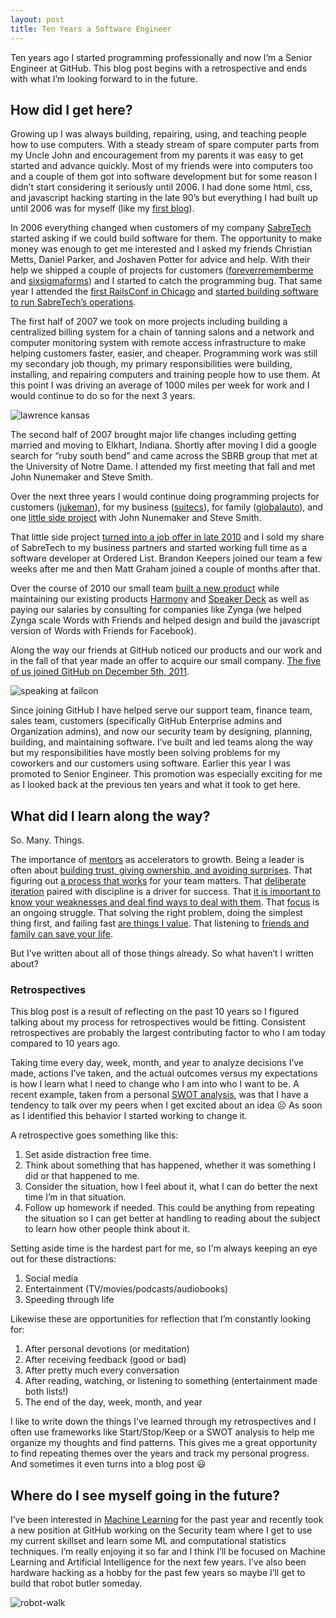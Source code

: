 ```yaml
---
layout: post
title: Ten Years a Software Engineer
---
```


Ten years ago I started programming professionally and now I’m a Senior Engineer at GitHub. This blog post begins with a retrospective and ends with what I’m looking forward to in the future.

## How did I get here?

Growing up I was always building, repairing, using, and teaching people how to use computers. With a steady stream of spare computer parts from my Uncle John and encouragement from my parents it was easy to get started and advance quickly. Most of my friends were into computers too and a couple of them got into software development but for some reason I didn’t start considering it seriously until 2006. I had done some html, css, and javascript hacking starting in the late 90’s but everything I had built up until 2006 was for myself (like my [first blog](http://web.archive.org/web/20041015030645/http://www.jonmagic.com/melioration/)).

In 2006 everything changed when customers of my company [SabreTech](https://sabretechllc.com) started asking if we could build software for them. The opportunity to make money was enough to get me interested and I asked my friends Christian Metts, Daniel Parker, and Joshaven Potter for advice and help. With their help we shipped a couple of projects for customers ([foreverrememberme](https://github.com/jonmagic/foreverrememberme) and [sixsigmaforms](https://github.com/jonmagic/sixsigmaforms)) and I started to catch the programming bug. That same year I attended the [first RailsConf in Chicago](https://www.flickr.com/photos/mintchaos/sets/72157594176520552/) and [started building software to run SabreTech’s operations](https://github.com/jonmagic/optik).

The first half of 2007 we took on more projects including building a centralized billing system for a chain of tanning salons and a network and computer monitoring system with remote access infrastructure to make helping customers faster, easier, and cheaper. Programming work was still my secondary job though, my primary responsibilities were building, installing, and repairing computers and training people how to use them. At this point I was driving an average of 1000 miles per week for work and I would continue to do so for the next 3 years.

![lawrence kansas](https://cl.ly/3a3m3n3M0o1Q/jon_montana_big_other.png)

The second half of 2007 brought major life changes including getting married and moving to Elkhart, Indiana. Shortly after moving I did a google search for “ruby south bend” and came across the SBRB group that met at the University of Notre Dame. I attended my first meeting that fall and met John Nunemaker and Steve Smith.

Over the next three years I would continue doing programming projects for customers ([jukeman](https://github.com/jonmagic/jukeman)), for my business ([suitecs](https://github.com/jonmagic/suitecs)), for family ([globalauto](https://github.com/jonmagic/globalauto)), and one [little side project](http://theprogrammingbutler.com/blog/archives/2011/10/03/the-history-of-speaker-deck/) with John Nunemaker and Steve Smith.

That little side project [turned into a job offer in late 2010](http://theprogrammingbutler.com/blog/archives/2010/11/18/hey-mom-i-got-a-job/) and I sold my share of SabreTech to my business partners and started working full time as a software developer at Ordered List. Brandon Keepers joined our team a few weeks after me and then Matt Graham joined a couple of months after that.

Over the course of 2010 our small team [built a new product](https://gaug.es) while maintaining our existing products [Harmony](http://get.harmonyapp.com/) and [Speaker Deck](https://speakerdeck.com) as well as paying our salaries by consulting for companies like Zynga (we helped Zynga scale Words with Friends and helped design and build the javascript version of Words with Friends for Facebook).

Along the way our friends at GitHub noticed our products and our work and in the fall of that year made an offer to acquire our small company. [The five of us joined GitHub on December 5th, 2011](https://github.com/blog/993-ordered-list-is-a-githubber).

![speaking at failcon](https://cl.ly/373v3T3E0633/speaking.jpg)

Since joining GitHub I have helped serve our support team, finance team, sales team, customers (specifically GitHub Enterprise admins and Organization admins), and now our security team by designing, planning, building, and maintaining software. I’ve built and led teams along the way but my responsibilities have mostly been solving problems for my coworkers and our customers using software. Earlier this year I was promoted to Senior Engineer. This promotion was especially exciting for me as I looked back at the previous ten years and what it took to get here.

## What did I learn along the way?

So. Many. Things.

The importance of [mentors](http://theprogrammingbutler.com/blog/archives/2011/10/20/mentors/) as accelerators to growth. Being a leader is often about [building trust, giving ownership, and avoiding surprises](http://theprogrammingbutler.com/blog/archives/2014/11/23/intention-vs-perception/). That figuring out [a process that works](http://theprogrammingbutler.com/blog/archives/2011/11/29/how-we-work/) for your team matters. That [deliberate iteration](http://theprogrammingbutler.com/blog/archives/2014/05/22/deliberate-iteration/) paired with discipline is a driver for success. That [it is important to know your weaknesses and deal find ways to deal with them](http://theprogrammingbutler.com/blog/archives/2013/05/15/business-with-pleasure/). That [focus](http://theprogrammingbutler.com/blog/archives/2012/09/07/focus/) is an ongoing struggle. That solving the right problem, doing the simplest thing first, and failing fast [are things I value](http://theprogrammingbutler.com/blog/archives/2013/09/16/new-team-and-lessons-learned/). That listening to [friends and family can save your life](http://theprogrammingbutler.com/blog/archives/2014/02/13/sleep-apnea-survivor/).

But I’ve written about all of those things already. So what haven’t I written about?

### Retrospectives

This blog post is a result of reflecting on the past 10 years so I figured talking about my process for retrospectives would be fitting. Consistent retrospectives are probably the largest contributing factor to who I am today compared to 10 years ago.

Taking time every day, week, month, and year to analyze decisions I’ve made, actions I’ve taken, and the actual outcomes versus my expectations is how I learn what I need to change who I am into who I want to be. A recent example, taken from a personal [SWOT analysis](http://theprogrammingbutler.com/blog/archives/2014/11/17/swot-analysis/), was that I have a tendency to talk over my peers when I get excited about an idea ☹️ As soon as I identified this behavior I started working to change it.

A retrospective goes something like this:

1. Set aside distraction free time.
2. Think about something that has happened, whether it was something I did or that happened to me.
3. Consider the situation, how I feel about it, what I can do better the next time I’m in that situation.
4. Follow up homework if needed. This could be anything from repeating the situation so I can get better at handling to reading about the subject to learn how other people think about it.

Setting aside time is the hardest part for me, so I'm always keeping an eye out for these distractions:

1. Social media
2. Entertainment (TV/movies/podcasts/audiobooks)
3. Speeding through life

Likewise these are opportunities for reflection that I’m constantly looking for:

1. After personal devotions (or meditation)
2. After receiving feedback (good or bad)
3. After pretty much every conversation
4. After reading, watching, or listening to something (entertainment made both lists!)
5. The end of the day, week, month, and year

I like to write down the things I’ve learned through my retrospectives and I often use frameworks like Start/Stop/Keep or a SWOT analysis to help me organize my thoughts and find patterns. This gives me a great opportunity to find repeating themes over the years and track my personal progress. And sometimes it even turns into a blog post 😃

## Where do I see myself going in the future?

I’ve been interested in [Machine Learning](https://en.wikipedia.org/wiki/Machine_learning) for the past year and recently took a new position at GitHub working on the Security team where I get to use my current skillset and learn some ML and computational statistics techniques. I’m really enjoying it so far and I think I’ll be focused on Machine Learning and Artificial Intelligence for the next few years. I’ve also been hardware hacking as a hobby for the past few years so maybe I’ll get to build that robot butler someday.

![robot-walk](https://cl.ly/0O2X16332m0o/robot-walk.gif)
